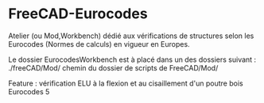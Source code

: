 FreeCAD-Eurocodes
=================

Atelier (ou Mod,Workbench) dédié aux vérifications de structures selon les Eurocodes (Normes de calculs) en vigueur en Europes.

Le dossier EurocodesWorkbench est à placé dans un des dossiers suivant :
./freeCAD/Mod/
chemin du dossier de scripts de FreeCAD/Mod/

Feature : vérification ELU à la flexion et au cisaillement d'un poutre bois Eurocodes 5
